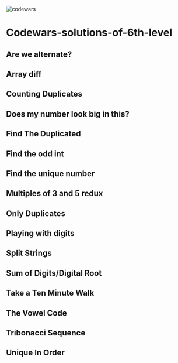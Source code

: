 ![codewars](https://user-images.githubusercontent.com/68942106/93658163-f4550780-f9ed-11ea-96b6-c7cf7910de62.png)


# Codewars-solutions-of-6th-level

## Are we alternate?
## Array diff
## Counting Duplicates
## Does my number look big in this?
## Find The Duplicated
## Find the odd int
## Find the unique number
## Multiples of 3 and 5 redux
## Only Duplicates
## Playing with digits
## Split Strings
## Sum of Digits/Digital Root
## Take a Ten Minute Walk
## The Vowel Code
## Tribonacci Sequence
## Unique In Order
